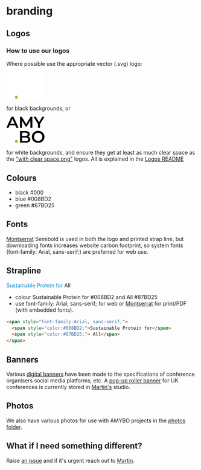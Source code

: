 # branding
## Logos
### How to use our logos
Where possible use the appropriate vector (.svg) logo:

<img src="Logos/AMYBO logo - white for very dark backgrounds.svg" style="width:20%;" alt="Logo for black backgrounds">

for black backgrounds, or

<img src="Logos/AMYBO logo - black for very light backgrounds.svg" style="width:20%;" alt="Logo for white backgrounds">

for white backgrounds, and ensure they get at least as much clear space as the ["with clear space.png"](Logos/AMYBO%20logo%20-%20black%20on%20white%20with%20clear%20space.png) logos.  All is explained in the [Logos README](Logos/README.md)
## Colours
- black #000
- blue #008BD2
- green #87BD25
## Fonts
[Montserrat](https://github.com/JulietaUla/Montserrat) Semibold is used in both the logo and printed strap line, but downloading fonts increases website carbon footprint, so system fonts (font-family: Arial, sans-serif;) are preferred for web use.
## Strapline
<span style="color:#008BD2">Sustainable Protein for</span> <span style="#87BD25">All</span> 
- colour Sustainable Protein for #008BD2 and All #87BD25
- use font-family: Arial, sans-serif; for web or [Montserrat](https://github.com/JulietaUla/Montserrat) for print/PDF (with embedded fonts).

```html
<span style="font-family:Arial, sans-serif;">
  <span style="color:#008BD2;">Sustainable Protein for</span>
  <span style="color:#87BD25;"> All</span>
</span>
```

## Banners 
Various [digital banners](Other%20branding/Digital%20Banners) have been made to the specifications of conference organisers social media platforms, etc.
A [pop-up roller banner](Other%20branding/Physical%20Collateral/Pop-up%20Roller%20Banner) for UK conferences is currently stored in [Martin's](https://amy.bo/Martin-links) studio.
## Photos
We also have various photos for use with AMYBO projects in the [photos folder](Other%20branding/Photos).
## What if I need something different?
Raise [an issue](https://github.com/amy-bo/branding/issues) and if it's urgent reach out to [Martin](https://amy.bo/Martin-links).
